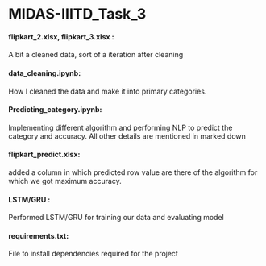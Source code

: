 # MIDAS-IIITD_Task_3

#### flipkart_2.xlsx, flipkart_3.xlsx :

A bit a cleaned data, sort of a iteration after cleaning

#### data_cleaning.ipynb: 

How I cleaned the data and make it into primary categories.

#### Predicting_category.ipynb: 

Implementing different algorithm and performing NLP to predict the category and accuracy. All other details are mentioned in marked down 

#### flipkart_predict.xlsx: 

added a column in which predicted row value are there of the algorithm for which we got maximum accuracy.

#### LSTM/GRU : 

Performed LSTM/GRU for training our data and evaluating model

#### requirements.txt:

File to install dependencies required for the project
